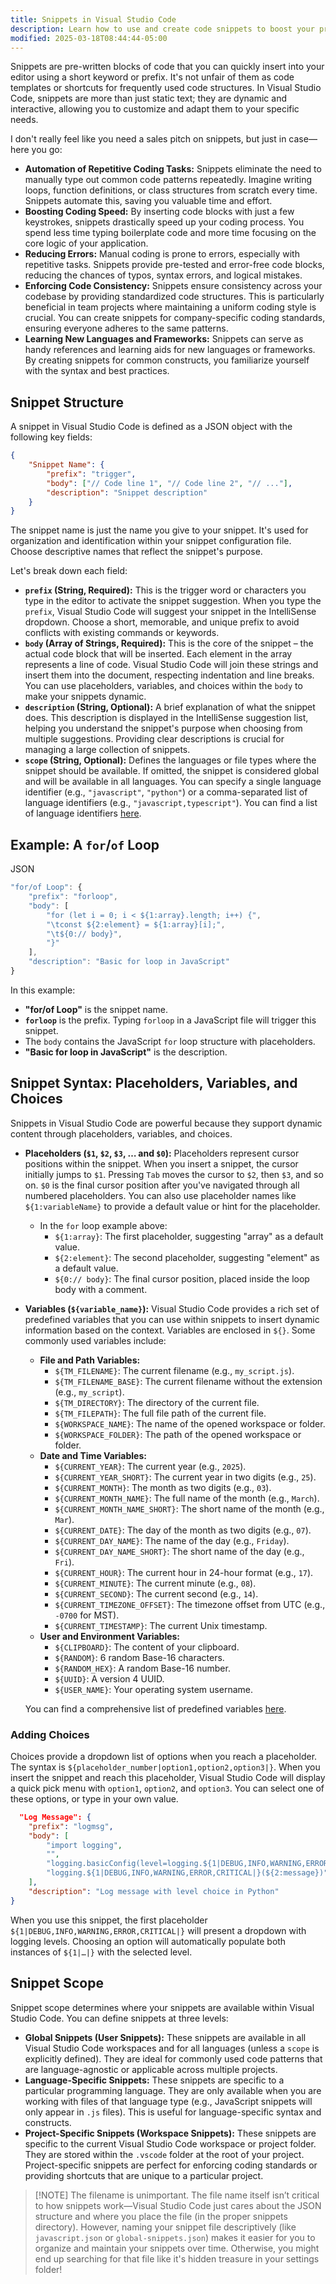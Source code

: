 ```yaml
---
title: Snippets in Visual Studio Code
description: Learn how to use and create code snippets to boost your productivity with reusable code templates
modified: 2025-03-18T08:44:44-05:00
---
```


Snippets are pre-written blocks of code that you can quickly insert into your editor using a short keyword or prefix. It's not unfair of them as code templates or shortcuts for frequently used code structures. In Visual Studio Code, snippets are more than just static text; they are dynamic and interactive, allowing you to customize and adapt them to your specific needs.

I don't really feel like you need a sales pitch on snippets, but just in case—here you go:

- **Automation of Repetitive Coding Tasks:** Snippets eliminate the need to manually type out common code patterns repeatedly. Imagine writing loops, function definitions, or class structures from scratch every time. Snippets automate this, saving you valuable time and effort.
- **Boosting Coding Speed:** By inserting code blocks with just a few keystrokes, snippets drastically speed up your coding process. You spend less time typing boilerplate code and more time focusing on the core logic of your application.
- **Reducing Errors:** Manual coding is prone to errors, especially with repetitive tasks. Snippets provide pre-tested and error-free code blocks, reducing the chances of typos, syntax errors, and logical mistakes.
- **Enforcing Code Consistency:** Snippets ensure consistency across your codebase by providing standardized code structures. This is particularly beneficial in team projects where maintaining a uniform coding style is crucial. You can create snippets for company-specific coding standards, ensuring everyone adheres to the same patterns.
- **Learning New Languages and Frameworks:** Snippets can serve as handy references and learning aids for new languages or frameworks. By creating snippets for common constructs, you familiarize yourself with the syntax and best practices.

## Snippet Structure

A snippet in Visual Studio Code is defined as a JSON object with the following key fields:

```json
{
	"Snippet Name": {
		"prefix": "trigger",
		"body": ["// Code line 1", "// Code line 2", "// ..."],
		"description": "Snippet description"
	}
}
```

The snippet name is just the name you give to your snippet. It's used for organization and identification within your snippet configuration file. Choose descriptive names that reflect the snippet's purpose.

Let's break down each field:

- **`prefix` (String, Required):** This is the trigger word or characters you type in the editor to activate the snippet suggestion. When you type the `prefix`, Visual Studio Code will suggest your snippet in the IntelliSense dropdown. Choose a short, memorable, and unique prefix to avoid conflicts with existing commands or keywords.
- **`body` (Array of Strings, Required):** This is the core of the snippet – the actual code block that will be inserted. Each element in the array represents a line of code. Visual Studio Code will join these strings and insert them into the document, respecting indentation and line breaks. You can use placeholders, variables, and choices within the `body` to make your snippets dynamic.
- **`description` (String, Optional):** A brief explanation of what the snippet does. This description is displayed in the IntelliSense suggestion list, helping you understand the snippet's purpose when choosing from multiple suggestions. Providing clear descriptions is crucial for managing a large collection of snippets.
- **`scope` (String, Optional):** Defines the languages or file types where the snippet should be available. If omitted, the snippet is considered global and will be available in all languages. You can specify a single language identifier (e.g., `"javascript"`, `"python"`) or a comma-separated list of language identifiers (e.g., `"javascript,typescript"`). You can find a list of language identifiers [here](https://www.google.com/url?sa=E&source=gmail&q=https://code.visualstudio.com/docs/languages/identifiers&authuser=1).

## Example: A `for`/`of` Loop

JSON

```ts
"for/of Loop": {
    "prefix": "forloop",
    "body": [
        "for (let i = 0; i < ${1:array}.length; i++) {",
        "\tconst ${2:element} = ${1:array}[i];",
        "\t${0:// body}",
        "}"
    ],
    "description": "Basic for loop in JavaScript"
}
```

In this example:

- **"for/of Loop"** is the snippet name.
- **`forloop`** is the prefix. Typing `forloop` in a JavaScript file will trigger this snippet.
- The `body` contains the JavaScript `for` loop structure with placeholders.
- **"Basic for loop in JavaScript"** is the description.

## Snippet Syntax: Placeholders, Variables, and Choices

Snippets in Visual Studio Code are powerful because they support dynamic content through placeholders, variables, and choices.

- **Placeholders (`$1`, `$2`, `$3`, … and `$0`):** Placeholders represent cursor positions within the snippet. When you insert a snippet, the cursor initially jumps to `$1`. Pressing `Tab` moves the cursor to `$2`, then `$3`, and so on. `$0` is the final cursor position after you've navigated through all numbered placeholders. You can also use placeholder names like `${1:variableName}` to provide a default value or hint for the placeholder.
  - In the `for` loop example above:
    - `${1:array}`: The first placeholder, suggesting "array" as a default value.
    - `${2:element}`: The second placeholder, suggesting "element" as a default value.
    - `${0:// body}`: The final cursor position, placed inside the loop body with a comment.
- **Variables (`${variable_name}`):** Visual Studio Code provides a rich set of predefined variables that you can use within snippets to insert dynamic information based on the context. Variables are enclosed in `${}`. Some commonly used variables include:
  - **File and Path Variables:**
    - `${TM_FILENAME}`: The current filename (e.g., `my_script.js`).
    - `${TM_FILENAME_BASE}`: The current filename without the extension (e.g., `my_script`).
    - `${TM_DIRECTORY}`: The directory of the current file.
    - `${TM_FILEPATH}`: The full file path of the current file.
    - `${WORKSPACE_NAME}`: The name of the opened workspace or folder.
    - `${WORKSPACE_FOLDER}`: The path of the opened workspace or folder.
  - **Date and Time Variables:**
    - `${CURRENT_YEAR}`: The current year (e.g., `2025`).
    - `${CURRENT_YEAR_SHORT}`: The current year in two digits (e.g., `25`).
    - `${CURRENT_MONTH}`: The month as two digits (e.g., `03`).
    - `${CURRENT_MONTH_NAME}`: The full name of the month (e.g., `March`).
    - `${CURRENT_MONTH_NAME_SHORT}`: The short name of the month (e.g., `Mar`).
    - `${CURRENT_DATE}`: The day of the month as two digits (e.g., `07`).
    - `${CURRENT_DAY_NAME}`: The name of the day (e.g., `Friday`).
    - `${CURRENT_DAY_NAME_SHORT}`: The short name of the day (e.g., `Fri`).
    - `${CURRENT_HOUR}`: The current hour in 24-hour format (e.g., `17`).
    - `${CURRENT_MINUTE}`: The current minute (e.g., `08`).
    - `${CURRENT_SECOND}`: The current second (e.g., `14`).
    - `${CURRENT_TIMEZONE_OFFSET}`: The timezone offset from UTC (e.g., `-0700` for MST).
    - `${CURRENT_TIMESTAMP}`: The current Unix timestamp.
  - **User and Environment Variables:**
    - `${CLIPBOARD}`: The content of your clipboard.
    - `${RANDOM}`: 6 random Base-16 characters.
    - `${RANDOM_HEX}`: A random Base-16 number.
    - `${UUID}`: A version 4 UUID.
    - `${USER_NAME}`: Your operating system username.

  You can find a comprehensive list of predefined variables [here](https://www.google.com/search?q=https://code.visualstudio.com/docs/editor/userdefinedsnippets%23_variables&authuser=1).

### Adding Choices

Choices provide a dropdown list of options when you reach a placeholder. The syntax is `${placeholder_number|option1,option2,option3|}`. When you insert the snippet and reach this placeholder, Visual Studio Code will display a quick pick menu with `option1`, `option2`, and `option3`. You can select one of these options, or type in your own value.

```json
  "Log Message": {
    "prefix": "logmsg",
    "body": [
        "import logging",
        "",
        "logging.basicConfig(level=logging.${1|DEBUG,INFO,WARNING,ERROR,CRITICAL|})",
        "logging.${1|DEBUG,INFO,WARNING,ERROR,CRITICAL|}(${2:message})"
    ],
    "description": "Log message with level choice in Python"
}
```

When you use this snippet, the first placeholder `${1|DEBUG,INFO,WARNING,ERROR,CRITICAL|}` will present a dropdown with logging levels. Choosing an option will automatically populate both instances of `${1|…|}` with the selected level.

## Snippet Scope

Snippet scope determines where your snippets are available within Visual Studio Code. You can define snippets at three levels:

- **Global Snippets (User Snippets):** These snippets are available in all Visual Studio Code workspaces and for all languages (unless a `scope` is explicitly defined). They are ideal for commonly used code patterns that are language-agnostic or applicable across multiple projects.
- **Language-Specific Snippets:** These snippets are specific to a particular programming language. They are only available when you are working with files of that language type (e.g., JavaScript snippets will only appear in `.js` files). This is useful for language-specific syntax and constructs.
- **Project-Specific Snippets (Workspace Snippets):** These snippets are specific to the current Visual Studio Code workspace or project folder. They are stored within the `.vscode` folder at the root of your project. Project-specific snippets are perfect for enforcing coding standards or providing shortcuts that are unique to a particular project.

> [!NOTE] The filename is unimportant.
> The file name itself isn’t critical to how snippets work—Visual Studio Code just cares about the JSON structure and where you place the file (in the proper snippets directory). However, naming your snippet file descriptively (like `javascript.json` or `global-snippets.json`) makes it easier for you to organize and maintain your snippets over time. Otherwise, you might end up searching for that file like it's hidden treasure in your settings folder!
